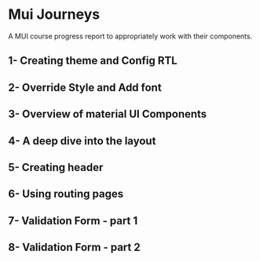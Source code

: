 # Mui Journeys
A MUI course progress report to appropriately work with their components.

## 1- Creating theme and Config RTL
## 2- Override Style and Add font
## 3- Overview of material UI Components
## 4- A deep dive into the layout
## 5- Creating header
## 6- Using routing pages
## 7- Validation Form - part 1
## 8- Validation Form - part 2
